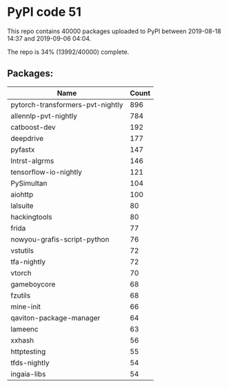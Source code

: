 # PyPI code 51

This repo contains 40000 packages uploaded to PyPI between 
2019-08-18 14:37 and 2019-09-06 04:04.

The repo is 34% (13992/40000) complete.

## Packages:

| Name  | Count |
| ----- | ----- |
| pytorch-transformers-pvt-nightly | 896 |
| allennlp-pvt-nightly | 784 |
| catboost-dev | 192 |
| deepdrive | 177 |
| pyfastx | 147 |
| Intrst-algrms | 146 |
| tensorflow-io-nightly | 121 |
| PySimultan | 104 |
| aiohttp | 100 |
| lalsuite | 80 |
| hackingtools | 80 |
| frida | 77 |
| nowyou-grafis-script-python | 76 |
| vstutils | 72 |
| tfa-nightly | 72 |
| vtorch | 70 |
| gameboycore | 68 |
| fzutils | 68 |
| mine-init | 66 |
| qaviton-package-manager | 64 |
| lameenc | 63 |
| xxhash | 56 |
| httptesting | 55 |
| tfds-nightly | 54 |
| ingaia-libs | 54 |



